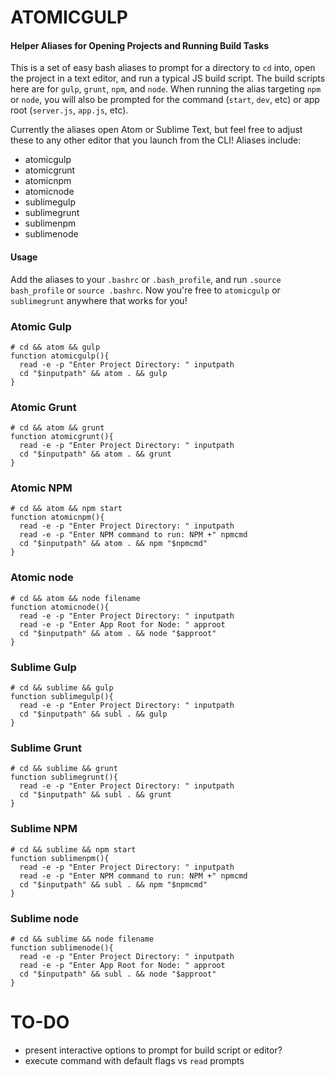 # ATOMICGULP
#### Helper Aliases for Opening Projects and Running Build Tasks

This is a set of easy bash aliases to prompt for a directory to `cd` into, open the project in a text editor, and run a typical JS build script. The build scripts here are for `gulp`, `grunt`, `npm`, and `node`. When running the alias targeting `npm` or `node`, you will also be prompted for the command (`start`, `dev`, etc) or app root (`server.js`, `app.js`, etc).

Currently the aliases open Atom or Sublime Text, but feel free to adjust these to any other editor that you launch from the CLI! Aliases include:

* atomicgulp
* atomicgrunt
* atomicnpm
* atomicnode
* sublimegulp
* sublimegrunt
* sublimenpm
* sublimenode

#### Usage

Add the aliases to your `.bashrc` or `.bash_profile`, and run `.source bash_profile` or `source .bashrc`. Now you're free to `atomicgulp` or `sublimegrunt` anywhere that works for you!


### Atomic Gulp

```
# cd && atom && gulp
function atomicgulp(){
  read -e -p "Enter Project Directory: " inputpath
  cd "$inputpath" && atom . && gulp
}
```

### Atomic Grunt

```
# cd && atom && grunt
function atomicgrunt(){
  read -e -p "Enter Project Directory: " inputpath
  cd "$inputpath" && atom . && grunt
}
```

### Atomic NPM

```
# cd && atom && npm start
function atomicnpm(){
  read -e -p "Enter Project Directory: " inputpath
  read -e -p "Enter NPM command to run: NPM +" npmcmd
  cd "$inputpath" && atom . && npm "$npmcmd"
}

```

### Atomic node

```
# cd && atom && node filename
function atomicnode(){
  read -e -p "Enter Project Directory: " inputpath
  read -e -p "Enter App Root for Node: " approot
  cd "$inputpath" && atom . && node "$approot"
}

```


### Sublime Gulp

```
# cd && sublime && gulp
function sublimegulp(){
  read -e -p "Enter Project Directory: " inputpath
  cd "$inputpath" && subl . && gulp
}
```

### Sublime Grunt

```
# cd && sublime && grunt
function sublimegrunt(){
  read -e -p "Enter Project Directory: " inputpath
  cd "$inputpath" && subl . && grunt
}
```

### Sublime NPM

```
# cd && sublime && npm start
function sublimenpm(){
  read -e -p "Enter Project Directory: " inputpath
  read -e -p "Enter NPM command to run: NPM +" npmcmd
  cd "$inputpath" && subl . && npm "$npmcmd"
}
```

### Sublime node

```
# cd && sublime && node filename
function sublimenode(){
  read -e -p "Enter Project Directory: " inputpath
  read -e -p "Enter App Root for Node: " approot
  cd "$inputpath" && subl . && node "$approot"
}

```


# TO-DO

* present interactive options to prompt for build script or editor?
* execute command with default flags vs `read` prompts
